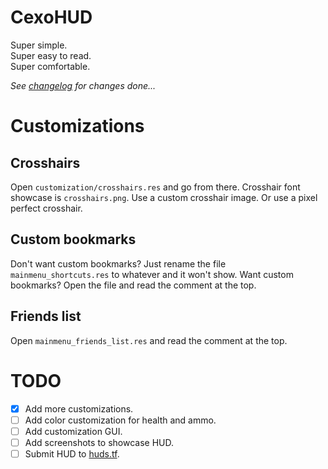# CexoHUD
Super simple.<br>
Super easy to read.<br>
Super comfortable.<br>

*See [changelog](/changelog.md) for changes done...*

# Customizations
## Crosshairs
Open `customization/crosshairs.res` and go from there. Crosshair font showcase is `crosshairs.png`.
Use a custom crosshair image.
Or use a pixel perfect crosshair.

## Custom bookmarks
Don't want custom bookmarks? Just rename the file `mainmenu_shortcuts.res` to whatever and it won't show.
Want custom bookmarks? Open the file and read the comment at the top.

## Friends list
Open `mainmenu_friends_list.res` and read the comment at the top.

# TODO
- [x] Add more customizations.
- [ ] Add color customization for health and ammo.
- [ ] Add customization GUI.
- [ ] Add screenshots to showcase HUD.
- [ ] Submit HUD to [huds.tf](https://huds.tf).
